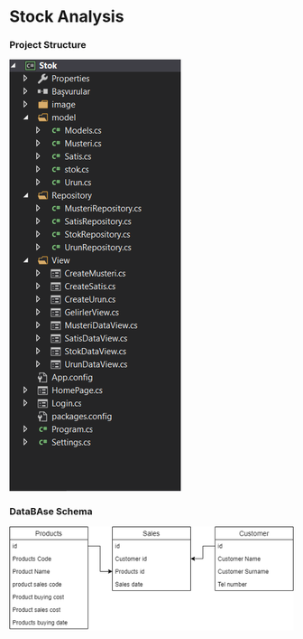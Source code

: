 # Stock Analysis



### Project Structure

![](/images/project_structure.png)


### DataBAse Schema

![](/images/DataBase_Schema.png)